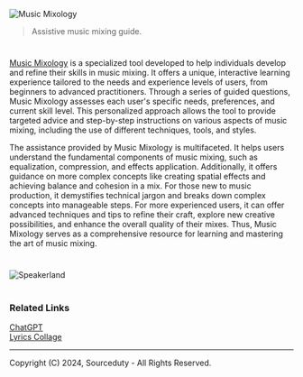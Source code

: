 ![Music Mixology](https://github.com/sourceduty/Music_Mixology/assets/123030236/86bce2fd-5f91-46a2-8be1-dc63c2b432a9)

> Assistive music mixing guide.

#

[Music Mixology](https://chat.openai.com/g/g-Dx8EfEK8O-music-mixology) is a specialized tool developed to help individuals develop and refine their skills in music mixing. It offers a unique, interactive learning experience tailored to the needs and experience levels of users, from beginners to advanced practitioners. Through a series of guided questions, Music Mixology assesses each user's specific needs, preferences, and current skill level. This personalized approach allows the tool to provide targeted advice and step-by-step instructions on various aspects of music mixing, including the use of different techniques, tools, and styles.

The assistance provided by Music Mixology is multifaceted. It helps users understand the fundamental components of music mixing, such as equalization, compression, and effects application. Additionally, it offers guidance on more complex concepts like creating spatial effects and achieving balance and cohesion in a mix. For those new to music production, it demystifies technical jargon and breaks down complex concepts into manageable steps. For more experienced users, it can offer advanced techniques and tips to refine their craft, explore new creative possibilities, and enhance the overall quality of their mixes. Thus, Music Mixology serves as a comprehensive resource for learning and mastering the art of music mixing.

#

![Speakerland](https://github.com/user-attachments/assets/34cbf20a-cd5b-404d-902a-0fae61104d91)

#
### Related Links

[ChatGPT](https://github.com/sourceduty/ChatGPT)
<br>
[Lyrics Collage](https://github.com/sourceduty/Lyrics_Collage)

***
Copyright (C) 2024, Sourceduty - All Rights Reserved.
